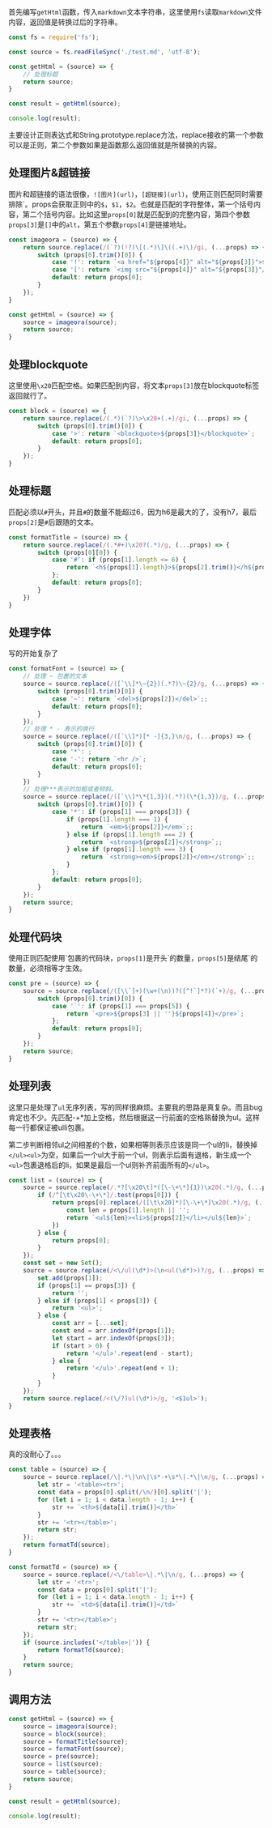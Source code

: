 首先编写```getHtml```函数，传入```markdown```文本字符串，这里使用```fs```读取```markdown```文件内容，返回值是转换过后的字符串。

```js
const fs = require('fs');

const source = fs.readFileSync('./test.md', 'utf-8');

const getHtml = (source) => {
    // 处理标题
    return source;
}

const result = getHtml(source);

console.log(result);
```

主要设计正则表达式和String.prototype.replace方法，replace接收的第一个参数可以是正则，第二个参数如果是函数那么返回值就是所替换的内容。

## 处理图片&超链接

图片和超链接的语法很像，```![图片](url)```，```[超链接](url)```，使用正则匹配同时需要排除`。props会获取正则中的```$```，```$1```，```$2```。也就是匹配的字符整体，第一个括号内容，第二个括号内容。比如这里```props[0]```就是匹配到的完整内容，第四个参数```props[3]```是```[]```中的```alt```，第五个参数```props[4]```是链接地址。

```js
const imageora = (source) => {
    return source.replace(/(`?)(!?)\[(.*)\]\((.+)\)/gi, (...props) => {
        switch (props[0].trim()[0]) {
            case '!': return `<a href="${props[4]}" alt="${props[3]}">${props[3]}</a>`;
            case '[': return `<img src="${props[4]}" alt="${props[3]}"/>`;
            default: return props[0];
        }
    });
}

const getHtml = (source) => {
    source = imageora(source);
    return source;
}
```

## 处理blockquote

这里使用```\x20```匹配空格。如果匹配到内容，将文本```props[3]```放在blockquote标签返回就行了。

```js
const block = (source) => {
    return source.replace(/(.*)(`?)\>\x20+(.+)/gi, (...props) => {
        switch (props[0].trim()[0]) {
            case '>': return `<blockquote>${props[3]}</blockquote>`;
            default: return props[0];
        }
    });
}
```

## 处理标题

匹配必须以```#```开头，并且```#```的数量不能超过6，因为h6是最大的了，没有h7，最后```props[2]```是```#```后跟随的文本。

```js
const formatTitle = (source) => {
    return source.replace(/(.*#+)\x20?(.*)/g, (...props) => {
        switch (props[0][0]) {
            case '#': if (props[1].length <= 6) {
                return `<h${props[1].length}>${props[2].trim()}</h${props[1].length}>`;
            };
            default: return props[0];
        }
    })
}
```

## 处理字体

写的开始复杂了

```js
const formatFont = (source) => {
    // 处理 ~ 包裹的文本
    source = source.replace(/([`\\]*\~{2})(.*?)\~{2}/g, (...props) => {
        switch (props[0].trim()[0]) {
            case '~': return `<del>${props[2]}</del>`;;
            default: return props[0];
        }
    });
    // 处理 * - 表示的换行
    source = source.replace(/([`\\]*)[* -]{3,}\n/g, (...props) => {
        switch (props[0].trim()[0]) {
            case '*': ;
            case '-': return `<hr />`;
            default: return props[0];
        }
    })
    // 处理***表示的加粗或者倾斜。
    source = source.replace(/([`\\]*\*{1,3})(.*?)(\*{1,3})/g, (...props) => {
        switch (props[0].trim()[0]) {
            case '*': if (props[1] === props[3]) {
                if (props[1].length === 1) {
                    return `<em>${props[2]}</em>`;;
                } else if (props[1].length === 2) {
                    return `<strong>${props[2]}</strong>`;;
                } else if (props[1].length === 3) {
                    return `<strong><em>${props[2]}</em></strong>`;;
                }
            };
            default: return props[0];
        }
    });
    return source;
}
```

## 处理代码块

使用正则匹配使用\`包裹的代码块，```props[1]```是开头\`的数量，```props[5]```是结尾\`的数量，必须相等才生效。

```js
const pre = (source) => {
    source = source.replace(/([\\`]+)(\w+(\n))?([^!`]*?)(`+)/g, (...props) => {
        switch (props[0].trim()[0]) {
            case '`': if (props[1] === props[5]) {
                return `<pre>${props[3] || ''}${props[4]}</pre>`;
            };
            default: return props[0];
        }
    });
    return source;
}
```

## 处理列表

这里只是处理了```ul```无序列表，写的同样很麻烦。主要我的思路是真复杂。而且bug肯定也不少。先匹配-+*加上空格，然后根据这一行前面的空格熟替换为ul。这样每一行都保证被ulli包裹。

第二步判断相邻ul之间相差的个数，如果相等则表示应该是同一个ul的li，替换掉```</ul><ul>```为空，如果后一个ul大于前一个ul，则表示后面有退格，新生成一个```<ul>```包裹退格后的li，如果是最后一个ul则补齐前面所有的```</ul>```。

```js
const list = (source) => {
    source = source.replace(/.*?[\x20\t]*([\-\+\*]{1})\x20(.*)/g, (...props) => {
        if (/^[\t\x20\-\+\*]/.test(props[0])) {
            return props[0].replace(/([\t\x20]*)[\-\+\*]\x20(.*)/g, (...props) => {
                const len = props[1].length || '';
                return `<ul${len}><li>${props[2]}</li></ul${len}>`;
            })
        } else {
            return props[0];
        }
    });
    const set = new Set();
    source = source.replace(/<\/ul(\d*)>(\n<ul(\d*)>)?/g, (...props) => {
        set.add(props[1]);
        if (props[1] == props[3]) {
            return '';
        } else if (props[1] < props[3]) {
            return '<ul>';
        } else {
            const arr = [...set];
            const end = arr.indexOf(props[1]);
            let start = arr.indexOf(props[3]);
            if (start > 0) {
                return '</ul>'.repeat(end - start);
            } else {
                return '</ul>'.repeat(end + 1);
            }            
        }
    });
    return source.replace(/<(\/?)ul(\d*)>/g, '<$1ul>');
}
```

## 处理表格

真的没耐心了。。。

```js
const table = (source) => {
    source = source.replace(/\|.*\|\n\|\s*-+\s*\|.*\|\n/g, (...props) => {
        let str = '<table><tr>';
        const data = props[0].split(/\n/)[0].split('|');
        for (let i = 1; i < data.length - 1; i++) {
            str += `<th>${data[i].trim()}</th>`
        }
        str += '<tr></table>';
        return str;
    });
    return formatTd(source);
}

const formatTd = (source) => {
    source = source.replace(/<\/table>\|.*\|\n/g, (...props) => {
        let str = '<tr>';
        const data = props[0].split('|');
        for (let i = 1; i < data.length - 1; i++) {
            str += `<td>${data[i].trim()}</td>`
        }
        str += '<tr></table>';
        return str;
    });
    if (source.includes('</table>|')) {
        return formatTd(source);
    }
    return source;
}
```

## 调用方法

```js
const getHtml = (source) => {
    source = imageora(source);
    source = block(source);
    source = formatTitle(source);
    source = formatFont(source);
    source = pre(source);
    source = list(source);
    source = table(source);
    return source;
}

const result = getHtml(source);

console.log(result);
```
